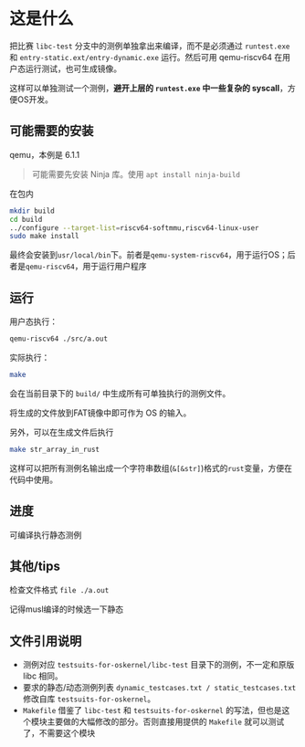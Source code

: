 # 这是什么

把比赛 `libc-test` 分支中的测例单独拿出来编译，而不是必须通过 `runtest.exe` 和 `entry-static.ext/entry-dynamic.exe` 运行。然后可用 qemu-riscv64 在用户态运行测试，也可生成镜像。

这样可以单独测试一个测例，**避开上层的 `runtest.exe` 中一些复杂的 syscall**，方便OS开发。

## 可能需要的安装

qemu，本例是 6.1.1

> 可能需要先安装 Ninja 库。使用 `apt install ninja-build`

在包内
```bash
mkdir build
cd build
../configure --target-list=riscv64-softmmu,riscv64-linux-user
sudo make install
```
最终会安装到`usr/local/bin`下。前者是`qemu-system-riscv64`，用于运行OS；后者是`qemu-riscv64`，用于运行用户程序

## 运行

用户态执行：

```bash
qemu-riscv64 ./src/a.out
```

实际执行：

```bash
make
```
会在当前目录下的 `build/` 中生成所有可单独执行的测例文件。

将生成的文件放到FAT镜像中即可作为 OS 的输入。

另外，可以在生成文件后执行

```bash
make str_array_in_rust
```
这样可以把所有测例名输出成一个字符串数组(`&[&str]`)格式的`rust`变量，方便在代码中使用。

## 进度

可编译执行静态测例

## 其他/tips

检查文件格式
`file ./a.out`

记得musl编译的时候选一下静态

## 文件引用说明

- 测例对应 `testsuits-for-oskernel/libc-test` 目录下的测例，不一定和原版 libc 相同。
- 要求的静态/动态测例列表 `dynamic_testcases.txt / static_testcases.txt` 修改自库 `testsuits-for-oskernel`。
- `Makefile` 借鉴了 `libc-test` 和 `testsuits-for-oskernel` 的写法，但也是这个模块主要做的大幅修改的部分。否则直接用提供的 `Makefile` 就可以测试了，不需要这个模块
